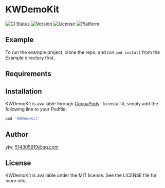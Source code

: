 # KWDemoKit

[![CI Status](https://img.shields.io/travis/yjw/KWDemoKit.svg?style=flat)](https://travis-ci.org/yjw/KWDemoKit)
[![Version](https://img.shields.io/cocoapods/v/KWDemoKit.svg?style=flat)](https://cocoapods.org/pods/KWDemoKit)
[![License](https://img.shields.io/cocoapods/l/KWDemoKit.svg?style=flat)](https://cocoapods.org/pods/KWDemoKit)
[![Platform](https://img.shields.io/cocoapods/p/KWDemoKit.svg?style=flat)](https://cocoapods.org/pods/KWDemoKit)

## Example

To run the example project, clone the repo, and run `pod install` from the Example directory first.

## Requirements

## Installation

KWDemoKit is available through [CocoaPods](https://cocoapods.org). To install
it, simply add the following line to your Podfile:

```ruby
pod 'KWDemoKit'
```

## Author

yjw, 514305919@qq.com

## License

KWDemoKit is available under the MIT license. See the LICENSE file for more info.
